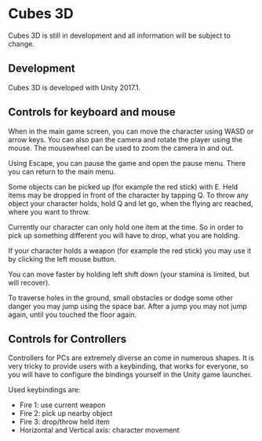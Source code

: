 # Cubes 3D
Cubes 3D is still in development and all information will be subject to change.

## Development
Cubes 3D is developed with Unity 2017.1.

## Controls for keyboard and mouse
When in the main game screen, you can move the character using WASD or arrow keys. You can also pan the camera and rotate the player using the mouse. The mousewheel can be used to zoom the camera in and out.

Using Escape, you can pause the game and open the pause menu. There you can return to the main menu.

Some objects can be picked up (for example the red stick) with E. Held items may be dropped in front of the character by tapping Q. To throw any object your character holds, hold Q and let go, when the flying arc reached, where you want to throw.

Currently our character can only hold one item at the time. So in order to pick up something different you will have to drop, what you are holding.

If your character holds a weapon (for example the red stick) you may use it by clicking the left mouse button.

You can move faster by holding left shift down (your stamina is limited, but will recover).

To traverse holes in the ground, small obstacles or dodge some other danger you may jump using the space bar. After a jump you may not jump again, until you touched the floor again.

## Controls for Controllers
Controllers for PCs are extremely diverse an come in numerous shapes. It is very tricky to provide users with a keybinding, that works for everyone, so you will have to configure the bindings yourself in the Unity game launcher.

Used keybindings are:
- Fire 1: use current weapon
- Fire 2: pick up nearby object
- Fire 3: drop/throw held item
- Horizontal and Vertical axis: character movement
